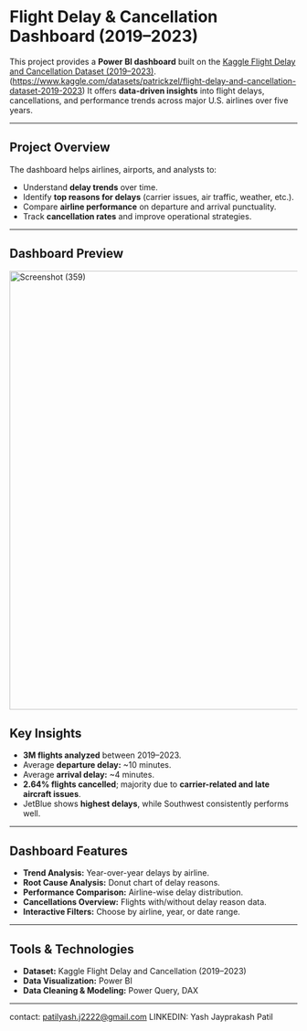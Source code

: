 
# Flight Delay & Cancellation Dashboard (2019–2023)

This project provides a **Power BI dashboard** built on the [Kaggle Flight Delay and Cancellation Dataset (2019–2023)](https://www.kaggle.com/).  (https://www.kaggle.com/datasets/patrickzel/flight-delay-and-cancellation-dataset-2019-2023)
It offers **data-driven insights** into flight delays, cancellations, and performance trends across major U.S. airlines over five years.  

---

##  Project Overview
The dashboard helps airlines, airports, and analysts to:
- Understand **delay trends** over time.
- Identify **top reasons for delays** (carrier issues, air traffic, weather, etc.).
- Compare **airline performance** on departure and arrival punctuality.
- Track **cancellation rates** and improve operational strategies.

---

##  Dashboard Preview
<img width="1366" height="768" alt="Screenshot (359)" src="https://github.com/user-attachments/assets/2902b845-a017-4d9d-8a92-2f2b3a5ecb80" />




## Key Insights
- **3M flights analyzed** between 2019–2023.  
- Average **departure delay:** ~10 minutes.  
- Average **arrival delay:** ~4 minutes.  
- **2.64% flights cancelled**; majority due to **carrier-related and late aircraft issues**.  
- JetBlue shows **highest delays**, while Southwest consistently performs well.  

---

##  Dashboard Features
-  **Trend Analysis:** Year-over-year delays by airline.  
-  **Root Cause Analysis:** Donut chart of delay reasons.  
-  **Performance Comparison:** Airline-wise delay distribution.  
-  **Cancellations Overview:** Flights with/without delay reason data.  
-  **Interactive Filters:** Choose by airline, year, or date range.  

---

##  Tools & Technologies
- **Dataset:** Kaggle Flight Delay and Cancellation (2019–2023)  
- **Data Visualization:** Power BI  
- **Data Cleaning & Modeling:** Power Query, DAX  

---

contact: 
patilyash.j2222@gmail.com
LINKEDIN: Yash Jayprakash Patil



